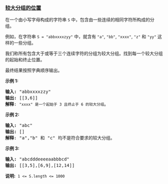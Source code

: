 ### [较大分组的位置](https://leetcode-cn.com/problems/positions-of-large-groups)

<p>在一个由小写字母构成的字符串&nbsp;<code>S</code>&nbsp;中，包含由一些连续的相同字符所构成的分组。</p>

<p>例如，在字符串 <code>S = &quot;abbxxxxzyy&quot;</code>&nbsp;中，就含有 <code>&quot;a&quot;</code>, <code>&quot;bb&quot;</code>, <code>&quot;xxxx&quot;</code>, <code>&quot;z&quot;</code> 和 <code>&quot;yy&quot;</code> 这样的一些分组。</p>

<p>我们称所有包含大于或等于三个连续字符的分组为较大分组。找到每一个较大分组的起始和终止位置。</p>

<p>最终结果按照字典顺序输出。</p>

<p><strong>示例&nbsp;1:</strong></p>

<pre>
<strong>输入: </strong>&quot;abbxxxxzzy&quot;
<strong>输出: </strong>[[3,6]]
<strong>解释</strong>: <code>&quot;xxxx&quot; 是一个起始于 3 且终止于 6 的较大分组</code>。
</pre>

<p><strong>示例 2:</strong></p>

<pre>
<strong>输入: </strong>&quot;abc&quot;
<strong>输出: </strong>[]
<strong>解释</strong>: &quot;a&quot;,&quot;b&quot; 和 &quot;c&quot; 均不是符合要求的较大分组。
</pre>

<p><strong>示例 3:</strong></p>

<pre>
<strong>输入: </strong>&quot;abcdddeeeeaabbbcd&quot;
<strong>输出: </strong>[[3,5],[6,9],[12,14]]</pre>

<p><strong>说明:&nbsp;</strong>&nbsp;<code>1 &lt;= S.length &lt;= 1000</code></p>
